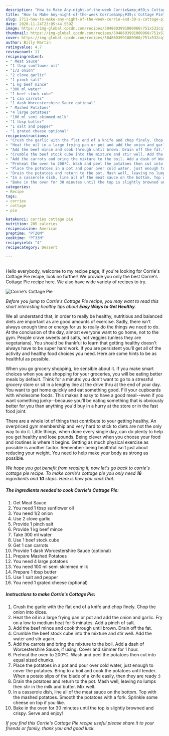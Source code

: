 ```yaml
---
description: "How to Make Any-night-of-the-week Corrie&amp;#39;s Cottage Pie"
title: "How to Make Any-night-of-the-week Corrie&amp;#39;s Cottage Pie"
slug: 2711-how-to-make-any-night-of-the-week-corrie-and-39-s-cottage-pie
date: 2020-11-24T23:05:44.559Z
image: https://img-global.cpcdn.com/recipes/5048603991080960/751x532cq70/corries-cottage-pie-recipe-main-photo.jpg
thumbnail: https://img-global.cpcdn.com/recipes/5048603991080960/751x532cq70/corries-cottage-pie-recipe-main-photo.jpg
cover: https://img-global.cpcdn.com/recipes/5048603991080960/751x532cq70/corries-cottage-pie-recipe-main-photo.jpg
author: Billy Martin
ratingvalue: 4.7
reviewcount: 11
recipeingredient:
- " Meat Sauce"
- "1 tbsp sunflower oil"
- "1/2 onion"
- "2 clove garlic"
- "1 pinch salt"
- "1 kg beef mince"
- "300 ml water"
- "1 beef stock cube"
- "1 can carrots"
- "1 dash Worcestershire Sauce optional"
- " Mashed Potatoes"
- "4 large potatoes"
- "100 ml semi skimmed milk"
- "1 tbsp butter"
- "1 salt and pepper"
- "1 grated cheese optional"
recipeinstructions:
- "Crush the garlic with the flat end of a knife and chop finely. Chop the onion into dices."
- "Heat the oil in a large frying pan or pot and add the onion and garlic. Fry on a low to medium heat for 5 minutes. Add a pinch of salt."
- "Add the beef mince and cook through until brown. Drain off the fat."
- "Crumble the beef stock cube into the mixture and stir well. Add the water and stir again."
- "Add the carrots and bring the mixture to the boil. Add a dash of Worcestershire Sauce, if using. Cover and simmer for 1 hour."
- "Preheat the oven to 200ºC. Wash and peel the potatoes then cut into equal sized chunks."
- "Place the potatoes in a pot and pour over cold water, just enough to cover the potatoes. Bring to a boil and cook the potatoes until tender. When a potato slips of the blade of a knife easily, then they are ready :)"
- "Drain the potatoes and return to the pot. Mash well, leaving no lumps then stir in the milk and butter. Mix well."
- "In a casserole dish, line all of the meat sauce on the bottom. Top with the mashed potatoes. Smooth the potatoes with a fork. Sprinkle some cheese on top if you like."
- "Bake in the oven for 30 minutes until the top is slightly browned and crispy. Serve and enjoy!"
categories:
- Recipe
tags:
- corries
- cottage
- pie

katakunci: corries cottage pie 
nutrition: 205 calories
recipecuisine: American
preptime: "PT20M"
cooktime: "PT33M"
recipeyield: "4"
recipecategory: Dessert

---
```

<br>
Hello everybody, welcome to my recipe page, if you're looking for Corrie&#39;s Cottage Pie recipe, look no further! We provide you only the best Corrie&#39;s Cottage Pie recipe here. We also have wide variety of recipes to try.
<br>


![Corrie&#39;s Cottage Pie](https://img-global.cpcdn.com/recipes/5048603991080960/751x532cq70/corries-cottage-pie-recipe-main-photo.jpg)

<i>Before you jump to Corrie&#39;s Cottage Pie recipe, you may want to read this short interesting healthy tips about <strong>Easy Ways to Get Healthy</strong>.</i>

We all understand that, in order to really be healthy, nutritious and balanced diets are important as are good amounts of exercise. Sadly, there isn't always enough time or energy for us to really do the things we need to do. At the conclusion of the day, almost everyone want to go home, not to the gym. People crave sweets and salts, not veggies (unless they are vegetarians). You should be thankful to learn that getting healthy doesn't always have to be super hard work. If you are persistent you'll get all of the activity and healthy food choices you need. Here are some hints to be as healthful as possible.

When you go grocery shopping, be sensible about it. If you make smart choices when you are shopping for your groceries, you will be eating better meals by default. Think for a minute: you don't want to go to a stressful grocery store or sit in a lengthy line at the drive thru at the end of your day. You want to get home quickly and eat something good. Fill your cupboards with wholesome foods. This makes it easy to have a good meal--even if you want something junky--because you'll be eating something that is obviously better for you than anything you'd buy in a hurry at the store or in the fast food joint.

There are a whole lot of things that contribute to your getting healthy. An overpriced gym membership and very hard to stick to diets are not the only way to do it. Little things, when done every single day, can do plenty to help you get healthy and lose pounds. Being clever when you choose your food and routines is where it begins. Getting as much physical exercise as possible is another factor. Remember: being healthful isn’t just about reducing your weight. You need to help make your body as strong as possible. 


<i>We hope you got benefit from reading it, now let's go back to corrie&#39;s cottage pie recipe. To make corrie&#39;s cottage pie you only need <strong>16</strong> ingredients and <strong>10</strong> steps. Here is how you cook that.
</i>

##### The ingredients needed to cook Corrie&#39;s Cottage Pie:

1. Get  Meat Sauce
1. You need 1 tbsp sunflower oil
1. You need 1/2 onion
1. Use 2 clove garlic
1. Provide 1 pinch salt
1. Provide 1 kg beef mince
1. Take 300 ml water
1. Use 1 beef stock cube
1. Get 1 can carrots
1. Provide 1 dash Worcestershire Sauce (optional)
1. Prepare  Mashed Potatoes
1. You need 4 large potatoes
1. You need 100 ml semi skimmed milk
1. Prepare 1 tbsp butter
1. Use 1 salt and pepper
1. You need 1 grated cheese (optional)


##### Instructions to make Corrie&#39;s Cottage Pie:

1. Crush the garlic with the flat end of a knife and chop finely. Chop the onion into dices.
1. Heat the oil in a large frying pan or pot and add the onion and garlic. Fry on a low to medium heat for 5 minutes. Add a pinch of salt.
1. Add the beef mince and cook through until brown. Drain off the fat.
1. Crumble the beef stock cube into the mixture and stir well. Add the water and stir again.
1. Add the carrots and bring the mixture to the boil. Add a dash of Worcestershire Sauce, if using. Cover and simmer for 1 hour.
1. Preheat the oven to 200ºC. Wash and peel the potatoes then cut into equal sized chunks.
1. Place the potatoes in a pot and pour over cold water, just enough to cover the potatoes. Bring to a boil and cook the potatoes until tender. When a potato slips of the blade of a knife easily, then they are ready :)
1. Drain the potatoes and return to the pot. Mash well, leaving no lumps then stir in the milk and butter. Mix well.
1. In a casserole dish, line all of the meat sauce on the bottom. Top with the mashed potatoes. Smooth the potatoes with a fork. Sprinkle some cheese on top if you like.
1. Bake in the oven for 30 minutes until the top is slightly browned and crispy. Serve and enjoy!


<i>If you find this Corrie&#39;s Cottage Pie recipe useful please share it to your friends or family, thank you and good luck.</i>
